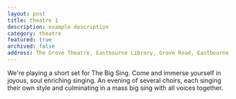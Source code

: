 ```yaml
---
layout: post
title: theatre 1
description: example description
category: theatre
featured: true
archived: false
address: The Grove Theatre, Eastbourne Library, Grove Road, Eastbourne
---
```


We're playing a short set for The Big Sing. Come and immerse yourself in joyous, soul enriching singing. An evening of several choirs, each singing their own style and culminating in a mass big sing with all voices together. 